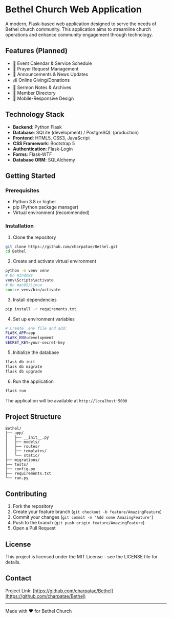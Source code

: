 # Bethel Church Web Application

A modern, Flask-based web application designed to serve the needs of Bethel church community. This application aims to streamline church operations and enhance community engagement through technology.

## Features (Planned)

- 📅 Event Calendar & Service Schedule
- 🙏 Prayer Request Management
- 📢 Announcements & News Updates
- 💰 Online Giving/Donations
- 📝 Sermon Notes & Archives
- 👥 Member Directory
- 📱 Mobile-Responsive Design

## Technology Stack

- **Backend**: Python Flask
- **Database**: SQLite (development) / PostgreSQL (production)
- **Frontend**: HTML5, CSS3, JavaScript
- **CSS Framework**: Bootstrap 5
- **Authentication**: Flask-Login
- **Forms**: Flask-WTF
- **Database ORM**: SQLAlchemy

## Getting Started

### Prerequisites

- Python 3.8 or higher
- pip (Python package manager)
- Virtual environment (recommended)

### Installation

1. Clone the repository
```bash
git clone https://github.com/charpatae/Bethel.git
cd Bethel
```

2. Create and activate virtual environment
```bash
python -m venv venv
# On Windows
venv\Scripts\activate
# On macOS/Linux
source venv/bin/activate
```

3. Install dependencies
```bash
pip install -r requirements.txt
```

4. Set up environment variables
```bash
# Create .env file and add:
FLASK_APP=app
FLASK_ENV=development
SECRET_KEY=your-secret-key
```

5. Initialize the database
```bash
flask db init
flask db migrate
flask db upgrade
```

6. Run the application
```bash
flask run
```

The application will be available at `http://localhost:5000`

## Project Structure

```
Bethel/
├── app/
│   ├── __init__.py
│   ├── models/
│   ├── routes/
│   ├── templates/
│   └── static/
├── migrations/
├── tests/
├── config.py
├── requirements.txt
└── run.py
```

## Contributing

1. Fork the repository
2. Create your feature branch (`git checkout -b feature/AmazingFeature`)
3. Commit your changes (`git commit -m 'Add some AmazingFeature'`)
4. Push to the branch (`git push origin feature/AmazingFeature`)
5. Open a Pull Request

## License

This project is licensed under the MIT License - see the LICENSE file for details.

## Contact

Project Link: [https://github.com/charpatae/Bethel](https://github.com/charpatae/Bethel)

---

Made with ❤️ for Bethel Church